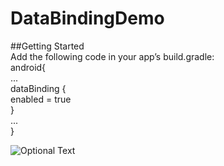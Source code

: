 # DataBindingDemo

##Getting Started  
Add the following code in your app’s build.gradle:  
android{  
...  
dataBinding {  
        enabled = true  
    }  
...  
}  

![Optional Text](../master/demo.gif)
